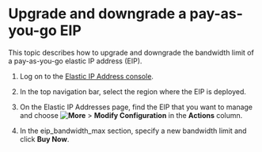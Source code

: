 # Upgrade and downgrade a pay-as-you-go EIP

This topic describes how to upgrade and downgrade the bandwidth limit of a pay-as-you-go elastic IP address \(EIP\).

1.  Log on to the [Elastic IP Address console](https://vpc.console.aliyun.com/eip).

2.  In the top navigation bar, select the region where the EIP is deployed.

3.  On the Elastic IP Addresses page, find the EIP that you want to manage and choose **![More](https://static-aliyun-doc.oss-accelerate.aliyuncs.com/assets/img/en-US/1382169951/p143776.png)** \> **Modify Configuration** in the **Actions** column.

4.  In the eip\_bandwidth\_max section, specify a new bandwidth limit and click **Buy Now**.



